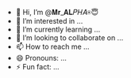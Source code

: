 - 👋 Hi, I’m @𝐌𝐫_𝐀𝐋𝑃𝐻𝐴⍟😇
- 👀 I’m interested in ...
- 🌱 I’m currently learning ...
- 💞️ I’m looking to collaborate on ...
- 📫 How to reach me ...
- 😄 Pronouns: ...
- ⚡ Fun fact: ...

<!---
Chinaidermerisier/Chinaidermerisier is a ✨ special ✨ repository because its `README.md` (this file) appears on your GitHub profile.
You can click the Preview link to take a look at your changes.
--->
